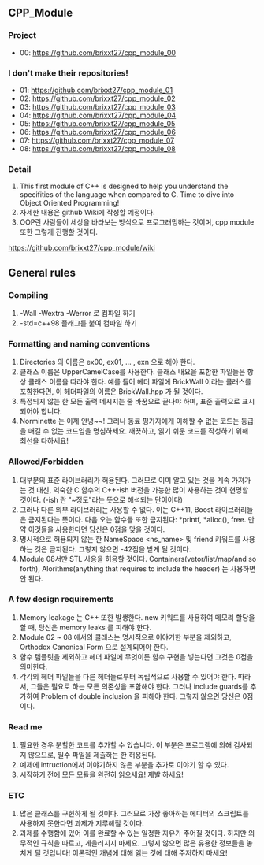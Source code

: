 ## CPP_Module
### Project
- 00: https://github.com/brixxt27/cpp_module_00
### I don't make their repositories!
- 01: https://github.com/brixxt27/cpp_module_01
- 02: https://github.com/brixxt27/cpp_module_02
- 03: https://github.com/brixxt27/cpp_module_03
- 04: https://github.com/brixxt27/cpp_module_04
- 05: https://github.com/brixxt27/cpp_module_05
- 06: https://github.com/brixxt27/cpp_module_06
- 07: https://github.com/brixxt27/cpp_module_07
- 08: https://github.com/brixxt27/cpp_module_08
### Detail
1. This first module of C++ is designed to help you understand the specifities of the language when compared to C. Time to dive into Object Oriented Programming!
2. 자세한 내용은 github Wiki에 작성할 예정이다.
3. OOP란 사람들이 세상을 바라보는 방식으로 프로그래밍하는 것이며, cpp module 또한 그렇게 진행할 것이다.

https://github.com/brixxt27/cpp_module/wiki

## General rules
### Compiling
1. -Wall -Wextra -Werror 로 컴파일 하기
2. -std=c++98 플래그를 붙여 컴파일 하기
### Formatting and naming conventions
1. Directories 의 이름은 ex00, ex01, ... , exn 으로 해야 한다.
2. 클래스 이름은 UpperCamelCase를 사용한다. 클래스 내요을 포함한 파일들은 항상 클래스 이름을 따라야 한다. 예를 들어 헤더 파일에 BrickWall 이라는 클래스를 포함한다면, 이 헤더파일의 이름은 BrickWall.hpp 가 될 것이다.
3. 특정되지 않는 한 모든 출력 메시지는 줄 바꿈으로 끝나야 하며, 표준 출력으로 표시 되어야 합니다.
4. Norminette 는 이제 안녕~~! 그러나 동료 평가자에게 이해할 수 없는 코드는 등급을 매길 수 없는 코드임을 명심하세요. 깨끗하고, 읽기 쉬운 코드를 작성하기 위해 최선을 다하세요!
### Allowed/Forbidden
1. 대부분의 표준 라이브러리가 허용된다. 그러므로 이미 알고 있는 것을 계속 가져가는 것 대신, 익숙한 C 함수의 C++-ish 버전을 가능한 많이 사용하는 것이 현명할 것이다. (-ish 란 "~정도"라는 뜻으로 해석되는 단어이다)
2. 그러나 다른 외부 라이브러리는 사용할 수 없다. 이는 C++11, Boost 라이브러리들은 금지된다는 뜻이다. 다음 오는 함수들 또한 금지된다: *printf, *alloc(), free. 만약 이것들을 사용한다면 당신은 0점을 맞을 것이다.
3. 명시적으로 허용되지 않는 한 NameSpace <ns_name> 및 friend 키워드를 사용하는 것은 금지된다. 그렇지 않으면 -42점을 받게 될 것이다.
4. Module 08서만 STL 사용을 허용할 것이다. Containers(vetor/list/map/and so forth), Alorithms(anything that requires to include the <algorithm> header) 는 사용하면 안 된다.
### A few design requirements
1. Memory leakage 는 C++ 또한 발생한다. new 키워드를 사용하여 메모리 할당을 할 때, 당신은 memory leaks 를 피해야 한다.
2. Module 02 ~ 08 에서의 클래스는 명시적으로 이야기한 부분을 제외하고, Orthodox Canonical Form 으로 설계되어야 한다.
3. 함수 템플릿을 제외하고 헤더 파일에 무엇이든 함수 구현을 넣는다면 그것은 0점을 의미한다.
4. 각각의 헤더 파일들을 다른 헤더들로부터 독립적으로 사용할 수 있어야 한다. 따라서, 그들은 필요로 하는 모든 의존성을 포함해야 한다. 그러나 include guards를 추가하여 Problem of double inclusion 을 피해야 한다. 그렇지 않으면 당신은 0점이다.
### Read me
1. 필요한 경우 분할한 코드를 추가할 수 있습니다. 이 부분은 프로그램에 의해 검사되지 않으므로, 필수 파일을 제출하는 한 허용된다.
2. 예제에 intruction에서 이야기하지 않은 부분을 추가로 이야기 할 수 있다.
3. 시작하기 전에 모든 모듈을 완전히 읽으세요! 제발 하세요!
### ETC
1. 많은 클래스를 구현하게 될 것이다. 그러므로 가장 좋아하는 에디터의 스크립트를 사용하지 못한다면 과제가 지루해질 것이다.
2. 과제를 수행함에 있어 이를 완료할 수 있는 일정한 자유가 주어질 것이다. 하지만 의무적인 규칙을 따르고, 게을러지지 마세요. 그렇지 않으면 많은 유용한 정보들을 놓치게 될 것입니다! 이론적인 개념에 대해 읽는 것에 대해 주저하지 마세요!
